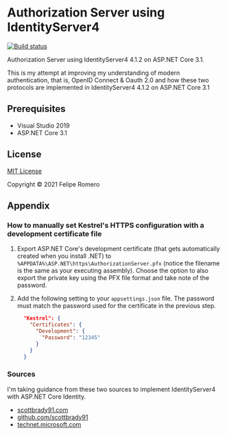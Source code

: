 # Authorization Server using IdentityServer4

[![Build status][ci-badge]][ci-status]

Authorization Server using IdentityServer4 4.1.2 on ASP.NET Core 3.1.

This is my attempt at improving my understanding of modern authentication, that is, OpenID Connect & Oauth 2.0
and how these two protocols are implemented in IdentityServer4 4.1.2 on ASP.NET Core 3.1

## Prerequisites

- Visual Studio 2019
- ASP.NET Core 3.1

## License

[MIT License](LICENSE)

Copyright &copy; 2021 Felipe Romero

## Appendix

### How to manually set Kestrel's HTTPS configuration with a development certificate file

1. Export ASP.NET Core's development certificate (that gets automatically created when you install .NET)
to `%APPDATA%\ASP.NET\https\AuthorizationServer.pfx` (notice the filename is the same as your executing assembly).
Choose the option to also export the private key using the PFX file format and take note of the password.
1. Add the following setting to your `appsettings.json` file. The password must match the password used for the certificate in the previous step.

    ```json
      "Kestrel": {
        "Certificates": {
          "Development": {
            "Password": "12345"
          }
        }
      }
    ```

### Sources

I'm taking guidance from these two sources to implement IdentityServer4 with ASP.NET Core Identity.

- [scottbrady91.com](https://www.scottbrady91.com/identity-server/getting-started-with-identityserver-4)
- [github.com/scottbrady91](https://github.com/scottbrady91/IdentityServer4-Example/blob/master/IdentityProvider)
- [technet.microsoft.com](https://social.technet.microsoft.com/wiki/contents/articles/37169.net-core-secure-your-web-applications-using-identityserver-4.aspx)

[ci-status]: https://github.com/feliperomero3/AuthorizationServer/actions/workflows/AuthorizationServer-CI.yml
[ci-badge]: https://github.com/feliperomero3/AuthorizationServer/actions/workflows/AuthorizationServer-CI.yml/badge.svg
